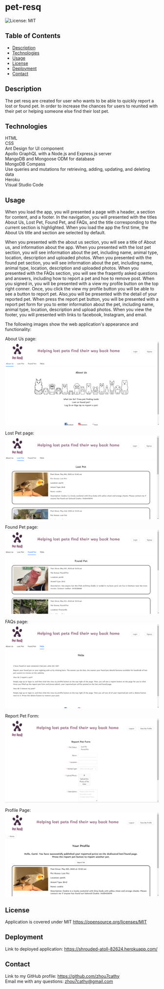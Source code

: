 # pet-resq
![License: MIT](https://img.shields.io/badge/License-MIT-yellow.svg)

## Table of Contents
- [Description](#Description)
- [Technologies](#Technologies)
- [Usage](#Usage)
- [License](#License)
- [Deployment](##Deployment)
- [Contact](#Contact)
## Description
The pet resq are created for user who wants to be able to quickly report a lost or found pet.​ In order to increase the chances for users to reunited with their pet or helping someone else find their lost pet.​

## Technologies
HTML <br />
CSS <br />
Ant Design for UI component​ <br />
Apollo GraphQL with a Node.js and Express.js server <br />
MangoDB and Mongoose ODM for database​ <br />
MongoDB Compass <br />
Use queries and mutations for retrieving, adding, updating, and deleting data <br />
Heroku  <br />
Visual Studio Code <br />
## Usage
When you load the app, you will presented a page with a header, a section for content, and a footer. In the navigation, you will presented with the titles About Us, Lost Pet, Found Pet, and FAQs, and the title corresponding to the current section is highlighted. When you load the app the first time, the About Us title and section are selected by default.

When you presented with the about us section, you will see a title of About us, and information about the app.
When you presented with the lost pet section, you will see information about the pet, including name, animal type, location, description and uploaded photos.​
When you presented with the found pet section, you will see information about the pet, including name, animal type, location, description and uploaded photos.​
When you presented with the FAQs section, you will see the fraqently asked questions and answers, including how to report a pet and hoe to remove post.​
When you signed in, you will be presented with a view my profile button on the top right conner. Once, you click the view my profile button you will be able to see a button to report pet. Also,you will be presented with the detail of your reported pet.
When press the report pet button, you will be presented with a report pet form for you to enter information about the pet, including name, animal type, location, description and upload photos.​
When you view the footer, you will presented with links to facebook, Instagram, and email.

The following images show the web application's appearance and functionality:

About Us page:
![alt text](/client/src/assets/about-us.png)

Lost Pet page:
![alt text](/client/src/assets/lost-pet.png)

Found Pet page:
![alt text](/client/src/assets/found-pet.png)

FAQs page:
![alt text](/client/src/assets/faqs.png)

Report Pet Form:
![alt text](/client/src/assets/report-pet-form.png)

Profile Page:
![alt text](/client/src/assets/profile-page.png)
## License
Application is covered under MIT https://opensource.org/licenses/MIT

## Deployment
Link to deployed application: https://shrouded-atoll-82624.herokuapp.com/

## Contact
Link to my GitHub profile: https://github.com/zhou7cathy <br />
Email me with any questions: zhou7cathy@gmail.com